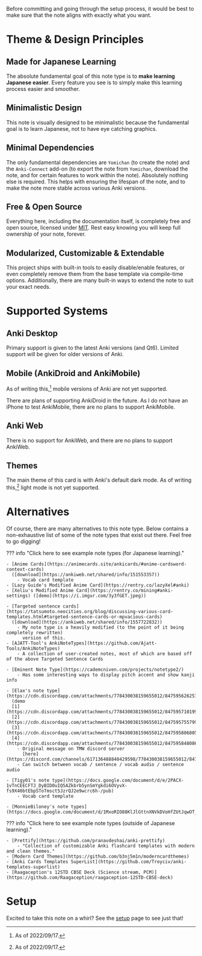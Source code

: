 
Before committing and going through the setup process,
it would be best to make sure that the note aligns with exactly what you want.

# Theme & Design Principles

## Made for Japanese Learning
The absolute fundamental goal of this note type is to **make learning Japanese easier**.
Every feature you see is to simply make this learning process easier and smoother.

## Minimalistic Design
This note is visually designed to be minimalistic because the fundamental goal is to learn Japanese,
not to have eye catching graphics.

## Minimal Dependencies
The only fundamental dependencies are `Yomichan` (to create the note) and the `Anki-Connect` add-on
(to export the note from `Yomichan`, download the note, and for certain features to work within the note).
Absolutely nothing else is required.
This helps with ensuring the lifespan of the note,
and to make the note more stable across various Anki versions.

## Free & Open Source
Everything here, including the documentation itself, is completely free and open source,
licensed under [MIT](https://github.com/Aquafina-water-bottle/jp-mining-note/blob/master/LICENSE).
Rest easy knowing you will keep full ownership of your note, forever.

## Modularized, Customizable & Extendable
This project ships with built-in tools to easily disable/enable features,
or even completely remove them from the base template via compile-time options.
Additionally, there are many built-in ways to extend the note to suit your exact needs.



# Supported Systems
## Anki Desktop
Primary support is given to the latest Anki versions (and Qt6).
Limited support will be given for older versions of Anki.

## Mobile (AnkiDroid and AnkiMobile)
As of writing this,[^1] mobile versions of Anki are not yet supported.

There are plans of supporting AnkiDroid in the future.
As I do not have an iPhone to test AnkiMobile,
there are no plans to support AnkiMobile.

## Anki Web
There is no support for AnkiWeb,
and there are no plans to support AnkiWeb.

## Themes
The main theme of this card is with Anki's default dark mode.
As of writing this,[^1] light mode is not yet supported.

[^1]: As of 2022/09/17.


# Alternatives
Of course, there are many alternatives to this note type.
Below contains a non-exhaustive list of some of the note types that exist out there.
Feel free to go digging!

??? info "Click here to see example note types (for Japanese learning)."

    - [Anime Cards](https://animecards.site/ankicards/#anime-cardsword-context-cards)
      ([download](https://ankiweb.net/shared/info/151553357))
        - Vocab card template
    - [Lazy Guide's Modified Anime Card](https://rentry.co/lazyXel#anki)
    - [Xeliu's Modified Anime Card](https://rentry.co/mining#anki-settings) ([demo](https://i.imgur.com/3y3fGET.jpeg))

    - [Targeted sentence cards](https://tatsumoto.neocities.org/blog/discussing-various-card-templates.html#targeted-sentence-cards-or-mpvacious-cards)
      ([download](https://ankiweb.net/shared/info/1557722832))
        - My note type is a heavily modified (to the point of it being completely rewritten)
          version of this.
    - [AJATT-Tool's AnkiNoteTypes](https://github.com/Ajatt-Tools/AnkiNoteTypes)
        - A collection of user-created notes, most of which are based off of the above Targeted Sentence Cards

    - [Eminent Note Type](https://cademcniven.com/projects/notetype2/)
        - Has some interesting ways to display pitch accent and show kanji info

    - [Elax's note type](https://cdn.discordapp.com/attachments/778430038159655012/847595626257842226/AnimeCards.apkg)
      (demo
      [1](https://cdn.discordapp.com/attachments/778430038159655012/847595710199365642/anki_pn02gFA4g4.png),
      [2](https://cdn.discordapp.com/attachments/778430038159655012/847595755799838720/anki_WomdVVaIPj.png),
      [3](https://cdn.discordapp.com/attachments/778430038159655012/847595806805852180/anki_GdOvg6u5Qv.png),
      [4](https://cdn.discordapp.com/attachments/778430038159655012/847595848086716506/anki_YEvyqLJeF2.png))
        - Original message on TMW discord server
          [here](https://discord.com/channels/617136488840429598/778430038159655012/847595626220355584)
        - Can switch between vocab / sentence / vocab audio / sentence audio

    - [Tigy01's note type](https://docs.google.com/document/d/e/2PACX-1vTnCEECFTJ_DyBID0uIQ5AZkbrb5ynSmYgkdi6OVyvX-fs9X40btEbpSToTmsct5JzrQJ2e9wcrc6h-/pub)
        - Vocab card template

    - [MonnieBiloney's note types](https://docs.google.com/document/d/1MxoRIO88KlJlGttnXNVkDVoHfZUtJqwOT_arRSS5F7Y/edit)

??? info "Click here to see example note types (outside of Japanese learning)."

    - [Prettify](https://github.com/pranavdeshai/anki-prettify)
        - "Collection of customizable Anki flashcard templates with modern and clean themes."
    - [Modern Card Themes](https://github.com/b3nj5m1n/moderncardthemes)
    - [Anki Cards Templates SuperList](https://github.com/Troyciv/anki-templates-superlist)
    - [Raagaception's 12STD CBSE Deck (Science stream, PCM)](https://github.com/Raagaception/raagaception-12STD-CBSE-deck)


# Setup
Excited to take this note on a whirl? See the [setup](setup.md) page to see just that!

